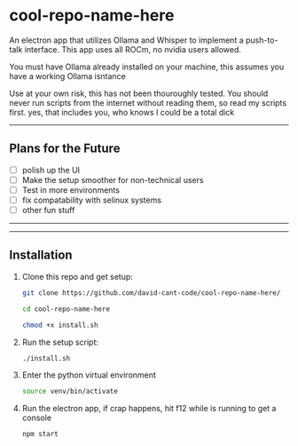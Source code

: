# cool-repo-name-here
An electron app that utilizes Ollama and Whisper to implement a push-to-talk interface. This app uses all ROCm, no nvidia users allowed.

You must have Ollama already installed on your machine, this assumes you have a working Ollama isntance

Use at your own risk, this has not been thouroughly tested. You should never run scripts from the internet without reading them, so read my scripts first. 
yes, that includes you, who knows I could be a total dick

---

## Plans for the Future

- [ ] polish up the UI
- [ ] Make the setup smoother for non-technical users
- [ ] Test in more environments
- [ ] fix compatability with selinux systems
- [ ] other fun stuff

---

---

## Installation

1. Clone this repo and get setup:
    ```bash
    git clone https://github.com/david-cant-code/cool-repo-name-here/
    ```
    ```bash
    cd cool-repo-name-here
    ```
    ```bash
    chmod +x install.sh
    ```

2. Run the setup script:
    ```bash
    ./install.sh
    ```
3. Enter the python virtual environment
    ```bash
    source venv/bin/activate
    ```
5. Run the electron app, if crap happens, hit f12 while is running to get a console
   ```bash
   npm start
   ```

